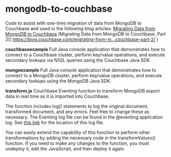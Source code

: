 # mongodb-to-couchbase
Code to assist with one-time migration of data from MongoDB to Couchbase and used in the following blog articles:
[Migrating Data from MongoDB to Couchbase](https://blog.couchbase.com/migrating-data-from-mongodb-to-couchbase/)
[Migrating Data from MongoDB to Couchbase, Part 2]( https://blog.couchbase.com/migrating-from-m…couchbase-part-2/ ‎)

**couchbaseexample**
Full Java console application that demonstrates how to connect to a Couchbase cluster, perform key/value operations, and execute secondary lookups via N1QL queries using the Couchbase Java SDK.

**mongoexample**
Full Java console application that demonstrates how to connect to a MongoDB cluster, perform key/value operations, and execute secondary lookups using the MongoDB Java SDK.

**transform.js**
Couchbase Eventing function to transform MongoDB export data in real time as it is imported into Couchbase.

The function includes log() statements to log the original document, transformed document, and any errors. Feel free to change these as necessary. The Eventing log file can be found in the @eventing application log. See [this link](https://docs.couchbase.com/server/6.0/manage/manage-logging/manage-logging.html#logging_overview) for the location of this log file.

You can easily extend the capability of this function to perform other transformations by adding the necessary code in the transformValues() function. If you need to make any changes to the function, you must undeploy it, edit the JavaScript, and then deploy it again.

